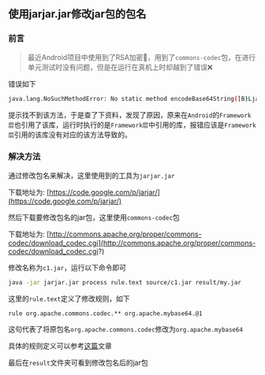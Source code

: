 ## 使用jarjar.jar修改jar包的包名

### 前言

> 最近Android项目中使用到了RSA加密🔐，用到了`commons-codec`包，在进行单元测试时没有问题，但是在运行在真机上时却越到了错误❌

错误如下

```bash
java.lang.NoSuchMethodError: No static method encodeBase64String([B)Ljava/lang/String
```

提示找不到该方法，于是查了下资料，发现了原因，原来在`Android`的`Framework层`也引用了该库，运行时执行的是`Framework层`中引用的库，报错应该是`Framework层`引用的该库没有对应的该方法导致的。

### 解决方法

通过修改包名来解决，这里使用到的工具为`jarjar.jar`

下载地址为: [https://code.google.com/p/jarjar/](https://code.google.com/p/jarjar/)

然后下载要修改包名的jar包，这里使用`commons-codec`包

下载地址为: [http://commons.apache.org/proper/commons-codec/download_codec.cgi](http://commons.apache.org/proper/commons-codec/download_codec.cgi?)

修改名称为`c1.jar`，运行以下命令即可

```bash
java -jar jarjar.jar process rule.text source/c1.jar result/my.jar
```

这里的`rule.text`定义了修改规则，如下

```ba sh
rule org.apache.commons.codec.** org.apache.mybase64.@1
```

这句代表了将原包名`org.apache.commons.codec`修改为`org.apache.mybase64`

具体的规则定义可以参考[这篇](https://www.cnblogs.com/yejiurui/p/4283505.html)文章

最后在`result`文件夹可看到修改包名后的jar包

